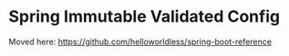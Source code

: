 # Spring Immutable Validated Config

Moved here: https://github.com/helloworldless/spring-boot-reference